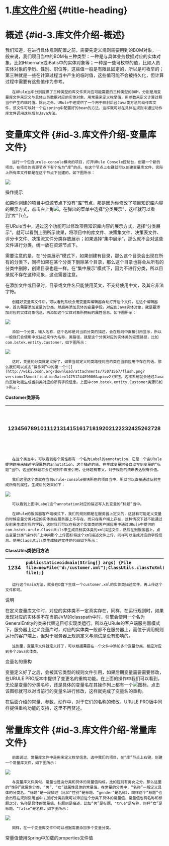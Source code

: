 # 1.[库文件介绍](http://wiki.bsdn.org/pages/viewpage.action?pageId=75071567) {#title-heading}

# 概述 {#id-3.库文件介绍-概述}

我们知道，在进行具体规则配置之前，需要先定义规则需要用到的BOM对象，一般来说，我们项目当中的BOM有三种类型：一种是与具体业务数据对应的实体对象，比如Hibernate或iBatis中的实体对象等；一种是一些可枚举的值，比如人员实体对象的学历、性别、职位等，这些值一般是有限且固定的，所以是可枚举的；第三种就是一些在计算过程当中产生的临时值，这些值可能不会被持久化，但计算过程中需要有这些值作为参考。

```
   在URule当中分别提供了三种类型的库文件来对应可能需要的三种类型的BOM，分别是用变量库文件来定义与具体业务数据对应的实体对象，用常量来定义枚举值，用参数来定义计算过程当中产生的临时值。除此之外，URule中还提供了一个用于映射后台Java类方法的动作库文件，该文件可映射一个在spring中配置好的bean的方法，这样就可以在具体在规则中通过动作库文件调用这些后台Java方法。
```

# 变量库文件 {#id-3.库文件介绍-变量库文件}

```
   运行一个包含urule-console模块的项目，打开URule Console控制台，创建一个新的项目，在项目的资源节点下有个名为“库”的点，在这个节点上右键就可以创建变量库文件，实际上所有库文件都是在这个节点下创建的，如下图所示：
```

![](http://wiki.bsdn.org/download/attachments/75071567/var-create.png?version=2&modificationDate=1527734213000&api=v2&effects=border-simple,shadow-kn)

操作提示

如果你创建的项目中资源节点下没有“库”节点，那是因为你修改了项目知识库内容的展示方式，点击左上角![](http://wiki.bsdn.org/download/attachments/75071567/list-type.png?version=1&modificationDate=1475123343000&api=v2)，在弹出的菜单中选择“分类展示”，这样就可以看到“库”节点。

在URule当中，通过这个功能可以修改项目知识库内容的展示方式，选择“分类展示”，就可以看到上图所示效果，将项目中的库文件、决策集文件、决策表文件、评分卡文件、决策流文件分类存放展示；如果选择“集中展示”，那么就不会对这些文件进行分类，统一放在资源节点下。

需要注意的是，在“分类展示”模式下，如果创建有目录，那么这个目录会出现在所有的分类下，同样如果在某个分类下删除某个目录，那么这个目录也将会从所有的分类中删除，创建目录也是一样。在“集中展示”模式下，因为不进行分类，所以目录就不存在这种现象，这点需要注意。

在添加文件或目录时，目录或文件名只能使用英文，不支持使用中文，及其它非法字符。

```
   创建好变量库文件后，可以看到系统会用变量库编辑器自动打开这个文件，在这个编辑器中，首先需要添加变量的分类，然后再添加具体的变量字段。对应到Java实体对象，就是要添加对应的实体对象信息，再添加这个实体对象所拥有的属性信息。如下图所示：
```

![](http://wiki.bsdn.org/download/attachments/75071567/var.png?version=3&modificationDate=1527734346000&api=v2&effects=border-simple,shadow-kn)

```
   添加一个分类，输入名称，这个名称是对当前分类的描述，会在规则中直接引用显示，所以一般我们会使用中文描述来作为名称，类路径，就是这个分类对应的实体类的完整路径，比如com.bstek.entity.Customer，如下图所示：
```

![](http://wiki.bsdn.org/download/attachments/75071567/var.png?version=3&modificationDate=1527734346000&api=v2&effects=border-simple,shadow-kn)

```
   这时，变量的分类就定义好了，如果当前定义的类路径对应的类在当前应用中存在的话，那么我们可以点击“操作列“中的第一个![](http://wiki.bsdn.org/download/attachments/75071567/flush.png?version=1&modificationDate=1475124489000&api=v2)按钮，这样系统就会通过Java的反射功能生成当前类对应的所有字段信息。上图中com.bstek.entity.Customer类源码如下所示：
```

**Customer类源码**

| 12345678910111213141516171819202122232425262728 | `packagecom.bstek.entity;importjava.util.Date;importcom.bstek.urule.model.Label;/*** @author Jacky.gao* @since 2016年9月29日*/publicclassCustomer {@Label("名称")privateString name;@Label("年龄")privateintage;@Label("出生日期")privateDate birthday;@Label("等级")privateintlevel;@Label("手机号")privateString mobile;@Label("性别")privatebooleangender;@Label("是否有车")privatebooleancar;@Label("婚否")privatebooleanmarried;@Label("是否有房")privatebooleanhouse;//省略上述所有属性对应的getter与setter方法......}` |
| :--- | :--- |


```
   在这个类当中，可以看到每个属性都有一个名为Label的annotation，它是一个由URule提供的用来描述字段属性的annotation，这个描述的值，在生成变量时会自动写到变量的“标题”当中，这里的标题将会在规则中直接引用，让标题有意义，对于规则的清晰表达很有价值。

   我们这里这个类就在当前urule-console模块所在的项目当中，所以可以直接通过反射生成所有的属性，生成后的效果如下：
```

![](http://wiki.bsdn.org/download/attachments/75071567/var-list.png?version=2&modificationDate=1527734565000&api=v2&effects=border-simple,shadow-kn)

```
   可以看到上图中Label这个annotation对应的描述写入到变量的“标题”当中。

   在URule的服务器客户端模式下，我们的规则都是在服务器上定义的，这就有可能定义变量的时候变量分类对应的实体类在服务器上不存在，而只在客户端上存在，这种情况下就不能通过反射来生成对应的字段，这时我们可以在有这个实体类的客户端应用中通过URule中提供的com.bstek.urule.ClassUtils来生成目标实体类的xml描述文件，然后在到服务器上，点击变量分类“操作列”上中间那个上传图标将这个xml描述文件上传，同样可以生成对应的字段信息。使用ClassUtils类生成描述文件的代码如下所示：
```

**ClassUtils类使用方法**

| 1234 | `publicstaticvoidmain(String[] args) {File file=newFile("d:/customer.xml");ClassUtils.classToXml(Customer.class, file);}` |
| :--- | :--- |


```
   运行这个main方法，就会在D盘下生成一个customer.xml的实体类描述文件，再上传这个文件即可。
```

说明

在定义变量库文件时，对应的实体类不一定真实存在，同样，在运行规则时，如果发现对应的实体类不在当前JVM的classpath中时，引擎会使用一个名为GeneralEntity的类来代替这目标实现类运行。所以在URule的客户端服务器模式下，服务器上定义变量库时，对应的实体类一般都不在服务器上，而位于调用规则运行的客户端上，但对于服务器上规则定义与测试是没有影响的。

```
   这到里，变量库文件就定义好了，可以根据需要在一个文件中添加多个变量分类，相应对应到多个Java实体类。
```

变量名的重构

变量定义好了之后，会被其它类型的规则文件引用，如果后期变量需要需要修改，在URULE PRO版本中提供了变更名的重构功能。在上面的操作中我们可以看到，无论是变量的分类名称，还是具体的变量名在其操作列上都有一个![](http://wiki.bsdn.org/download/attachments/75071567/refactor.png?version=1&modificationDate=1527734727000&api=v2)图标，点击该图标就可以对当前行的变量名进行修改，这样就完成了变量名的重构。

在后面介绍的常量、参数、动作中，对于它们的名称的修改，URULE PRO版中同样提供重构功能的支持，这里不再赘述。

# 常量库文件 {#id-3.库文件介绍-常量库文件}

```
   前面说过，常量库文件中是用来定义枚举信息，选中我们的项目，在“库”节点上右键，创建一个常量库文件，如下图所示：
```

![](http://wiki.bsdn.org/download/attachments/75071567/constants.png?version=1&modificationDate=1475131088000&api=v2&effects=border-simple,shadow-kn)

```
   与变量库文件类似，常量也是由分类和具体的常量值构成，比如性别有男女之分，那么这里的“性别”就属性分类，“男”、“女”就属性具体的常量值。在常量的分类中，“名称”一般定义具体的分类名，“标题”是一段描述（比如“性别”是标题，“gender”是名称），同样这个“标题”也会出现在规则引用当中；加好分类后就可以添加这个分类下具体的常量值，常量值也有名称和标题之分，名称是具体的常量值，标题则是描述，比如“男”是标题，"true"是名称，同样“女”是标题，“false”是名称，如下图所示：
```

![](http://wiki.bsdn.org/download/attachments/75071567/c-def.png?version=1&modificationDate=1475131662000&api=v2&effects=border-simple,shadow-kn)

```
   同样，在一个变量库文件中可以根据需要添加多个变量分类。
```

常量值使用Spring中加载的properties文件值

